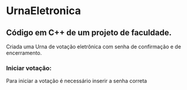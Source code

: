 # UrnaEletronica

## Código em C++ de um projeto de faculdade.

Criada uma Urna de votação eletrônica com senha de confirmação e de encerramento.

### Iniciar votação:

Para iniciar a votação é necessário inserir a senha correta
